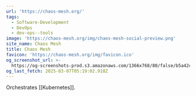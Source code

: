 ```yaml
---
url: 'https://chaos-mesh.org/'
tags:
  - Software-Development
  - DevOps
  - dev-ops--tools
image: 'https://chaos-mesh.org/img/chaos-mesh-social-preview.png'
site_name: Chaos Mesh
title: Chaos Mesh
favicon: 'https://chaos-mesh.org/img/favicon.ico'
og_screenshot_url: >-
  https://og-screenshots-prod.s3.amazonaws.com/1366x768/80/false/b5a42cf580f63eaaed77d43fcbdca6256881e8f8bceaff1ab695035603384632.jpeg
og_last_fetch: 2025-03-07T05:19:02.918Z
---
```

Orchestrates [[Kubernetes]].

